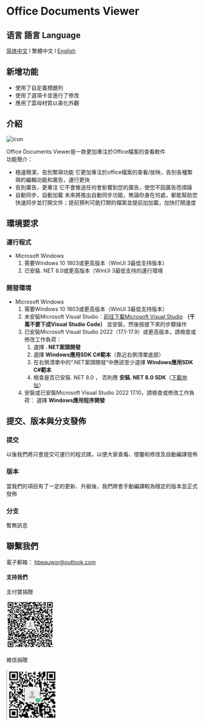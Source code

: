 # Office Documents Viewer
## 语言 語言 Language
[简体中文](/.github/res/MarkDown/ZH-CN.md)  l
繁體中文   l
[English](/.github/res/MarkDown/EN-EN.md)
## 新增功能
- 使用了自定義標題列
- 使用了選項卡並進行了修改
- 應用了雲母材質以美化外觀
## 介紹
![icon](/.github/res/ass/iconw.svg)    

Office Documents Viewer是一款更加專注於Office檔案的查看軟件    
功能簡介：
- 極速簡潔，告別繁瑣功能
    它更加專注於office檔案的查看/放映，告別各種繁瑣的編輯功能和廣告，運行更快
- 告別廣告，更專注
    它不會推送任何會影響到您的廣告，使您不因廣告而煩躁
- 自動同步，自動加載
    未來將推出自動同步功能，無論你身在何處，都能幫助您快速同步並打開文件；提前預判可能打開的檔案並提前加加載，加快打開速度
## 環境要求
### 運行程式
- Microsoft Windows
    1. 需要Windows 10 1803或更高版本（WinUI 3最低支持版本）
    2. 已安裝. NET 8.0或更高版本（WinUI 3最低支持的運行環境
### 開發環境
- Microsoft Windows
    1. 需要Windows 10 1803或更高版本（WinUI 3最低支持版本）
    2. 未安裝Microsoft Visual Studio：[前往下載Microsoft Visual Studio](https://visualstudio.microsoft.com/zh-hans/) **（千萬不要下成Visual Studio Code）** 並安裝，然後按接下來的步驟操作
    3. 已安裝Microsoft Visual Studio 2022（17.1-17.9）或更高版本，請檢查或修改工作負荷：
        1. 選擇 **. NET案頭開發** 
        2. 選擇 **Windows應用SDK C#範本**（靠近右側清單底部）
        3. 在右側清單中的“.NET案頭開發”中應該至少選擇 **Windows應用SDK C#範本**
        4. 檢查是否已安裝. NET 8.0 ， 否則應 **安裝. NET 8.0 SDK**（[下載地址](https://dotnet.microsoft.com/zh-cn/download/dotnet/8.0)）
    4. 安裝或已安裝Microsoft Visual Studio 2022 17.10，請檢查或修改工作負荷：
    選擇 **Windows應用程序開發**
## 提交、版本與分支發佈
### 提交
以後我們將只會提交可運行的程式碼，以便大家查看、借鑒和修改及自動編譯發佈
### 版本
當我們的項目有了一定的更新、升級後，我們將會手動編譯較為穩定的版本並正式發佈
### 分支
暫無訊息
## 聯繫我們
電子郵箱： hbeauwor@outlook.com
#### 支持我們
支付寶捐贈

![Alipay](/.github/res/ass/Alipay.png) 

微信捐贈

![WeChatPay](/.github/res/ass/WeChatPay.png)